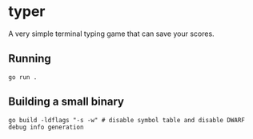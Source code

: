 # typer

A very simple terminal typing game that can save your scores.

## Running

`go run .`

## Building a small binary

`go build -ldflags "-s -w" # disable symbol table and disable DWARF debug info generation`
